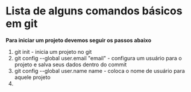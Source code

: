
# Lista de alguns comandos básicos em git

 **Para iniciar um projeto devemos seguir os passos abaixo**

1. git init - inicia um projeto no git
2. git config --global user.email "email" - configura um usuário para o projeto e salva seus dados dentro do commit
3. git config --global user.name name - coloca o nome de usuário para aquele projeto
4. 